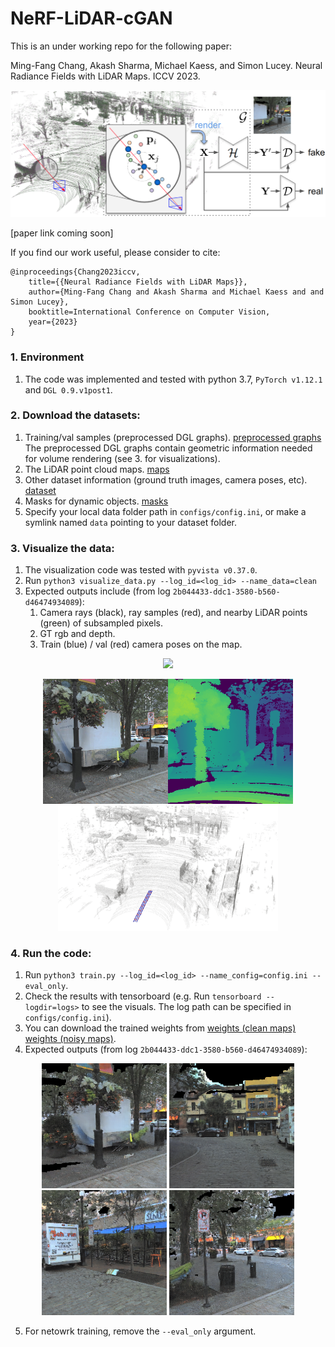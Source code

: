 # NeRF-LiDAR-cGAN

This is an under working repo for the following paper:

Ming-Fang Chang, Akash Sharma, Michael Kaess, and Simon Lucey. Neural Radiance Fields with LiDAR Maps. ICCV 2023.

<p align="center">
<img src='https://github.com/alliecc/NeRF-LiDAR-cGAN/blob/main/imgs/block1_v2.png' width='640' align=”center”>
</p>

[paper link coming soon]

If you find our work useful, please consider to cite:

```
@inproceedings{Chang2023iccv,
	title={{Neural Radiance Fields with LiDAR Maps}},
	author={Ming-Fang Chang and Akash Sharma and Michael Kaess and and Simon Lucey},
	booktitle=International Conference on Computer Vision,
	year={2023} 
} 
```



### 1. Environment
   1. The code was implemented and tested with python 3.7, `PyTorch v1.12.1` and `DGL 0.9.v1post1`.

### 2. Download the datasets:
   1. Training/val samples (preprocessed DGL graphs). [preprocessed graphs](https://drive.google.com/drive/folders/1svkEFQQmVKdrpSgjQrvY8zamw7q8xIlq?usp=drive_link) The preprocessed DGL graphs contain geometric information needed for volume rendering (see 3. for visualizations).
   2. The LiDAR point cloud maps. [maps](https://drive.google.com/file/d/1q9K-n6QHhz7Y55e2mGBrEvaWNiveuMpf/view?usp=drive_link)
   3. Other dataset information (ground truth images, camera poses, etc). [dataset](https://drive.google.com/file/d/1o8kKnhwCoDAckpOn0mxlVt1xRmc69VG4/view?usp=drive_link)
   4. Masks for dynamic objects. [masks](https://drive.google.com/file/d/1DjfOWRjlplTpANvS4YBebp78WtHpDgRJ/view?usp=drive_link)
   5. Specify your local data folder path in `configs/config.ini`, or make a symlink named `data` pointing to your dataset folder.
  
### 3. Visualize the data:
   1. The visualization code was tested with `pyvista v0.37.0`.
   3. Run `python3 visualize_data.py --log_id=<log_id> --name_data=clean`
   4. Expected outputs include (from log `2b044433-ddc1-3580-b560-d46474934089`):
      1. Camera rays (black), ray samples (red), and nearby LiDAR points (green) of subsampled pixels.
      2. GT rgb and depth.
      3. Train (blue) / val (red) camera poses on the map.
<p align="center">
   <img src='https://github.com/alliecc/NeRF-LiDAR-cGAN/blob/main/imgs/ev_1.gif' height='320'>
</p>
<p align="center">
   <img src='https://github.com/alliecc/NeRF-LiDAR-cGAN/blob/main/imgs/ev_2.png' height='200'>
<img src='https://github.com/alliecc/NeRF-LiDAR-cGAN/blob/main/imgs/ev_3.png' height='200'>
</p>

### 4. Run the code:
   1. Run `python3 train.py --log_id=<log_id> --name_config=config.ini --eval_only`.
   2. Check the results with tensorboard (e.g. Run `tensorboard --logdir=logs>` to see the visuals. The log path can be specified in `configs/config.ini`).
   3. You can download the trained weights from [weights (clean maps)](https://drive.google.com/file/d/1ZjEXD1XigYyJwazdJ8PTD6uM6ell5Xyb/view?usp=drive_link) [weights (noisy maps)](https://drive.google.com/file/d/1J_G54UECEhBivVDQMVBMo2uslv6GUr7b/view?usp=sharing).
   4. Expected outputs (from log `2b044433-ddc1-3580-b560-d46474934089`):
<p align="center">
   <img src='https://github.com/alliecc/NeRF-LiDAR-cGAN/blob/main/imgs/demo_1.png' height='200'>
   <img src='https://github.com/alliecc/NeRF-LiDAR-cGAN/blob/main/imgs/demo_2.png' height='200'>
   <img src='https://github.com/alliecc/NeRF-LiDAR-cGAN/blob/main/imgs/demo_3.png' height='200'>
   <img src='https://github.com/alliecc/NeRF-LiDAR-cGAN/blob/main/imgs/demo_4.png' height='200'>
</p>

   5. For netowrk training, remove the `--eval_only` argument. 
   

### 

